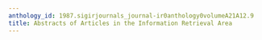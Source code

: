 ```yaml
---
anthology_id: 1987.sigirjournals_journal-ir0anthology0volumeA21A12.9
title: Abstracts of Articles in the Information Retrieval Area
---
```


